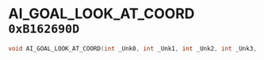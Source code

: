 # AI_GOAL_LOOK_AT_COORD `0xB162690D`

```cpp
void AI_GOAL_LOOK_AT_COORD(int _Unk0, int _Unk1, int _Unk2, int _Unk3, int _Unk4, int _Unk5);
```